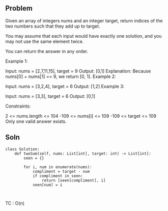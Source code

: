## Problem
Given an array of integers nums and an integer target, return indices of the two numbers such that they add up to target.

You may assume that each input would have exactly one solution, and you may not use the same element twice.

You can return the answer in any order.

 

Example 1:

Input: nums = [2,7,11,15], target = 9
Output: [0,1]
Explanation: Because nums[0] + nums[1] == 9, we return [0, 1].
Example 2:

Input: nums = [3,2,4], target = 6
Output: [1,2]
Example 3:

Input: nums = [3,3], target = 6
Output: [0,1]
 

Constraints:

2 <= nums.length <= 104
-109 <= nums[i] <= 109
-109 <= target <= 109
Only one valid answer exists.
 


## Soln
```
class Solution:
    def twoSum(self, nums: List[int], target: int) -> List[int]:
        seen = {}

        for i, num in enumerate(nums):
            compliment = target - num
            if compliment in seen:
                return [seen[compliment], i]
            seen[num] = i

        
```

TC : O(n)